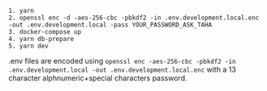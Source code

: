 

```
1. yarn
2. openssl enc -d -aes-256-cbc -pbkdf2 -in .env.development.local.enc -out .env.development.local -pass YOUR_PASSWORD_ASK_TAHA
3. docker-compose up
4. yarn db-prepare
5. yarn dev
```

.env files are encoded using `openssl enc -aes-256-cbc -pbkdf2 -in .env.development.local -out .env.development.local.enc` with a 13 character alphnumeric+special characters password.
